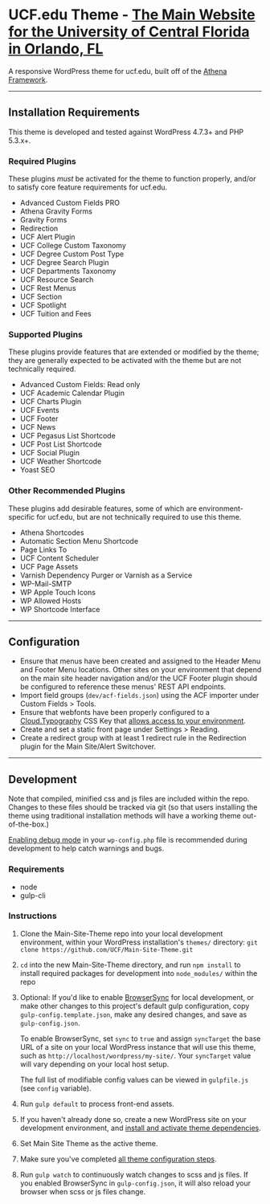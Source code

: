 # UCF.edu Theme - [The Main Website for the University of Central Florida in Orlando, FL](http://www.ucf.edu)

A responsive WordPress theme for ucf.edu, built off of the [Athena Framework](https://github.com/UCF/Athena-Framework).

-----

## Installation Requirements

This theme is developed and tested against WordPress 4.7.3+ and PHP 5.3.x+.

### Required Plugins
These plugins *must* be activated for the theme to function properly, and/or to satisfy core feature requirements for ucf.edu.
* Advanced Custom Fields PRO
* Athena Gravity Forms
* Gravity Forms
* Redirection
* UCF Alert Plugin
* UCF College Custom Taxonomy
* UCF Degree Custom Post Type
* UCF Degree Search Plugin
* UCF Departments Taxonomy
* UCF Resource Search
* UCF Rest Menus
* UCF Section
* UCF Spotlight
* UCF Tuition and Fees

### Supported Plugins
These plugins provide features that are extended or modified by the theme; they are generally expected to be activated with the theme but are not technically required.
* Advanced Custom Fields: Read only
* UCF Academic Calendar Plugin
* UCF Charts Plugin
* UCF Events
* UCF Footer
* UCF News
* UCF Pegasus List Shortcode
* UCF Post List Shortcode
* UCF Social Plugin
* UCF Weather Shortcode
* Yoast SEO

### Other Recommended Plugins
These plugins add desirable features, some of which are environment-specific for ucf.edu, but are not technically required to use this theme.
* Athena Shortcodes
* Automatic Section Menu Shortcode
* Page Links To
* UCF Content Scheduler
* UCF Page Assets
* Varnish Dependency Purger or Varnish as a Service
* WP-Mail-SMTP
* WP Apple Touch Icons
* WP Allowed Hosts
* WP Shortcode Interface

-----

## Configuration
* Ensure that menus have been created and assigned to the Header Menu and Footer Menu locations.  Other sites on your environment that depend on the main site header navigation and/or the UCF Footer plugin should be configured to reference these menus' REST API endpoints.
* Import field groups (`dev/acf-fields.json`) using the ACF importer under Custom Fields > Tools.
* Ensure that webfonts have been properly configured to a [Cloud.Typography](https://www.typography.com/cloud/welcome/) CSS Key that [allows access to your environment](https://dashboard.typography.com/user-guide/managing-domains).
* Create and set a static front page under Settings > Reading.
* Create a redirect group with at least 1 redirect rule in the Redirection plugin for the Main Site/Alert Switchover.

-----

## Development

Note that compiled, minified css and js files are included within the repo.  Changes to these files should be tracked via git (so that users installing the theme using traditional installation methods will have a working theme out-of-the-box.)

[Enabling debug mode](https://codex.wordpress.org/Debugging_in_WordPress) in your `wp-config.php` file is recommended during development to help catch warnings and bugs.

### Requirements
* node
* gulp-cli

### Instructions
1. Clone the Main-Site-Theme repo into your local development environment, within your WordPress installation's `themes/` directory: `git clone https://github.com/UCF/Main-Site-Theme.git`
2. `cd` into the new Main-Site-Theme directory, and run `npm install` to install required packages for development into `node_modules/` within the repo
3. Optional: If you'd like to enable [BrowserSync](https://browsersync.io) for local development, or make other changes to this project's default gulp configuration, copy `gulp-config.template.json`, make any desired changes, and save as `gulp-config.json`.

    To enable BrowserSync, set `sync` to `true` and assign `syncTarget` the base URL of a site on your local WordPress instance that will use this theme, such as `http://localhost/wordpress/my-site/`.  Your `syncTarget` value will vary depending on your local host setup.

    The full list of modifiable config values can be viewed in `gulpfile.js` (see `config` variable).
3. Run `gulp default` to process front-end assets.
4. If you haven't already done so, create a new WordPress site on your development environment, and [install and activate theme dependencies](#installation-requirements).
5. Set Main Site Theme as the active theme.
6. Make sure you've completed [all theme configuration steps](#configuration).
7. Run `gulp watch` to continuously watch changes to scss and js files.  If you enabled BrowserSync in `gulp-config.json`, it will also reload your browser when scss or js files change.
